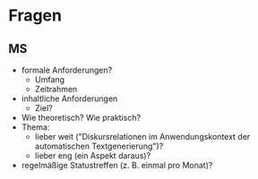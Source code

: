# Fragen

## MS

* formale Anforderungen?
	* Umfang
	* Zeitrahmen
* inhaltliche Anforderungen
	* Ziel?
* Wie theoretisch? Wie praktisch?
* Thema:
	* lieber weit ("Diskursrelationen im Anwendungskontext der automatischen Textgenerierung")?
	* lieber eng (ein Aspekt daraus)?
* regelmäßige Statustreffen (z. B. einmal pro Monat)?
